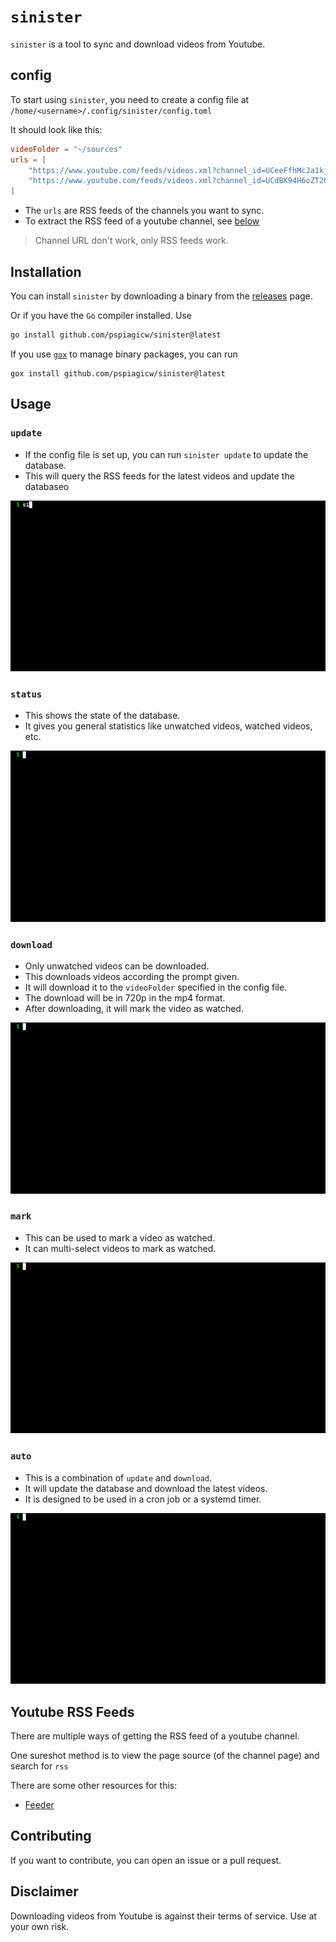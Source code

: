 # `sinister`

`sinister` is a tool to sync and download videos from Youtube.

## config

To start using `sinister`, you need to create a config file at `/home/<username>/.config/sinister/config.toml`

It should look like this:

```toml
videoFolder = "~/sources"
urls = [
	"https://www.youtube.com/feeds/videos.xml?channel_id=UCeeFfhMcJa1kjtfZAGskOCA",
    "https://www.youtube.com/feeds/videos.xml?channel_id=UCdBK94H6oZT2Q7l0-b0xmMg",
]
```

- The `urls` are RSS feeds of the channels you want to sync.
- To extract the RSS feed of a youtube channel, see [below](#disclaimer)

> Channel URL don't work, only RSS feeds work.


## Installation

You can install `sinister` by downloading a binary from the [releases](https://github.com/pspiagicw/sinister/releases) page.

Or if you have the `Go` compiler installed. Use

```sh
go install github.com/pspiagicw/sinister@latest
```

If you use [`gox`](https://github.com/pspiagicw/gox) to manage binary packages, you can run

```
gox install github.com/pspiagicw/sinister@latest
```

## Usage

### `update`

- If the config file is set up, you can run `sinister update` to update the database.
- This will query the RSS feeds for the latest videos and update the databaseo

![update](./gifs/update.gif)

### `status`

- This shows the state of the database.
- It gives you general statistics like unwatched videos, watched videos, etc.

![status](./gifs/status.gif)

### `download`

- Only unwatched videos can be downloaded.
- This downloads videos according the prompt given.
- It will download it to the `videoFolder` specified in the config file.
- The download will be in 720p in the mp4 format.
- After downloading, it will mark the video as watched.

![download](./gifs/download.gif)

### `mark`

- This can be used to mark a video as watched.
- It can multi-select videos to mark as watched.

![mark](./gifs/mark.gif)

### `auto`

- This is a combination of `update` and `download`. 
- It will update the database and download the latest videos.
- It is designed to be used in a cron job or a systemd timer. 

![auto](./gifs/auto.gif)

## Youtube RSS Feeds

There are multiple ways of getting the RSS feed of a youtube channel.

One sureshot method is to view the page source (of the channel page) and search for `rss`

There are some other resources for this:

- [Feeder](https://feeder.co/knowledge-base/rss-feed-creation/youtube-rss/)

## Contributing

If you want to contribute, you can open an issue or a pull request.

## Disclaimer

Downloading videos from Youtube is against their terms of service. Use at your own risk.

